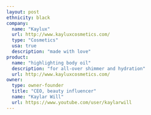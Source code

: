 ```yaml
---
layout: post
ethnicity: black
company:
  name: "Kaylux"
  url: http://www.kayluxcosmetics.com/
  type: "Cosmetics"
  usa: true
  description: "made with love"
product:
  name: "highlighting body oil"
  description: "for all-over shimmer and hydration"
  url: http://www.kayluxcosmetics.com/
owner:
  type: owner-founder
  title: "CEO, beauty influencer"
  name: "Kaylar Will"
  url: https://www.youtube.com/user/kaylarwill
---
```

